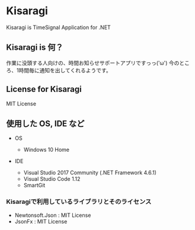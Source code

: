 # Kisaragi
Kisaragi is TimeSignal Application for .NET

## Kisaragi is 何？
作業に没頭する人向けの、時間お知らせサポートアプリですっっ('ω')
今のところ、1時間毎に通知を出してくれるようです。

## License for Kisaragi
MIT License

## 使用した OS, IDE など
- OS
  - Windows 10 Home

- IDE
  - Visual Studio 2017 Community (.NET Framework 4.6.1)
  - Visual Studio Code 1.12
  - SmartGit
  
### Kisaragiで利用しているライブラリとそのライセンス
- Newtonsoft.Json : MIT License
- JsonFx : MIT License
